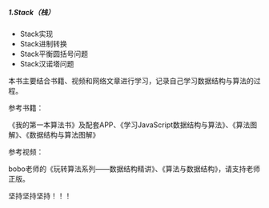 ##### 1.Stack（栈）

- Stack实现
- Stack进制转换
- Stack平衡圆括号问题
- Stack汉诺塔问题





本书主要结合书籍、视频和网络文章进行学习，记录自己学习数据结构与算法的过程。



参考书籍：

《我的第一本算法书》及配套APP、《学习JavaScript数据结构与算法》、《算法图解》、《数据结构与算法图解》



参考视频：

bobo老师的《玩转算法系列——数据结构精讲》、《算法与数据结构》，请支持老师正版。



坚持坚持坚持！！！